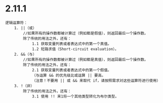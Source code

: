 # 2.11.1
    逻辑运算符：
        1. ||（或）
            //如果所有的操作数都被计算过（例如都是假值），则返回最后一个操作数。
            除了传统的用法之外，还有：
                1.1 获取变量列表或者表达式中的第一个真值。
                1.2 短路求值（Short-circuit evaluation）。
        2. &&（与）
            //如果所有的操作数都被计算过（例如都是真值），则返回最后一个操作数。
            除了传统的用法之外，还有：
                2.1 获取变量列表或者表达式中的第一个假值。
                （与运算 && 的优先级比或运算 || 要高。
                （注意！不要用 || 或 && 来取代 if，请按照需求对这些运算符进行使用）
        3. !（非）
            除了传统的用法之外，还有：
                3.1 使用 !! 来1将一个其他类型转化为布尔类型。